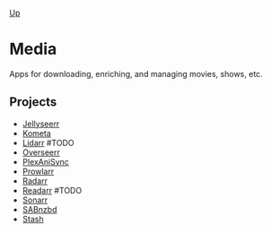[Up](../README.md)

# Media

Apps for downloading, enriching, and managing movies, shows, etc.

## Projects

- [Jellyseerr](./jellyseerr/README.md)
- [Kometa](./kometa/README.md)
- [Lidarr](./lidarr/README.md) #TODO
- [Overseerr](./overseerr/README.md)
- [PlexAniSync](./plexanisync/README.md)
- [Prowlarr](./prowlarr/README.md)
- [Radarr](./radarr/README.md)
- [Readarr](./readarr/README.md) #TODO
- [Sonarr](./sonarr/README.md)
- [SABnzbd](./sabnzbd/README.md)
- [Stash](./stash/README.md)
